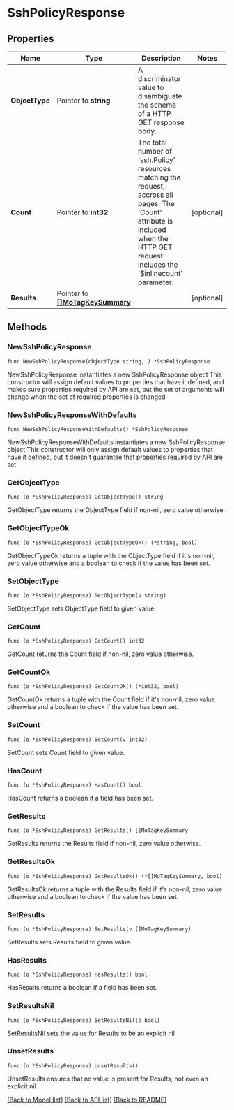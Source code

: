 # SshPolicyResponse

## Properties

Name | Type | Description | Notes
------------ | ------------- | ------------- | -------------
**ObjectType** | Pointer to **string** | A discriminator value to disambiguate the schema of a HTTP GET response body. | 
**Count** | Pointer to **int32** | The total number of &#39;ssh.Policy&#39; resources matching the request, accross all pages. The &#39;Count&#39; attribute is included when the HTTP GET request includes the &#39;$inlinecount&#39; parameter. | [optional] 
**Results** | Pointer to [**[]MoTagKeySummary**](MoTagKeySummary.md) |  | [optional] 

## Methods

### NewSshPolicyResponse

`func NewSshPolicyResponse(objectType string, ) *SshPolicyResponse`

NewSshPolicyResponse instantiates a new SshPolicyResponse object
This constructor will assign default values to properties that have it defined,
and makes sure properties required by API are set, but the set of arguments
will change when the set of required properties is changed

### NewSshPolicyResponseWithDefaults

`func NewSshPolicyResponseWithDefaults() *SshPolicyResponse`

NewSshPolicyResponseWithDefaults instantiates a new SshPolicyResponse object
This constructor will only assign default values to properties that have it defined,
but it doesn't guarantee that properties required by API are set

### GetObjectType

`func (o *SshPolicyResponse) GetObjectType() string`

GetObjectType returns the ObjectType field if non-nil, zero value otherwise.

### GetObjectTypeOk

`func (o *SshPolicyResponse) GetObjectTypeOk() (*string, bool)`

GetObjectTypeOk returns a tuple with the ObjectType field if it's non-nil, zero value otherwise
and a boolean to check if the value has been set.

### SetObjectType

`func (o *SshPolicyResponse) SetObjectType(v string)`

SetObjectType sets ObjectType field to given value.


### GetCount

`func (o *SshPolicyResponse) GetCount() int32`

GetCount returns the Count field if non-nil, zero value otherwise.

### GetCountOk

`func (o *SshPolicyResponse) GetCountOk() (*int32, bool)`

GetCountOk returns a tuple with the Count field if it's non-nil, zero value otherwise
and a boolean to check if the value has been set.

### SetCount

`func (o *SshPolicyResponse) SetCount(v int32)`

SetCount sets Count field to given value.

### HasCount

`func (o *SshPolicyResponse) HasCount() bool`

HasCount returns a boolean if a field has been set.

### GetResults

`func (o *SshPolicyResponse) GetResults() []MoTagKeySummary`

GetResults returns the Results field if non-nil, zero value otherwise.

### GetResultsOk

`func (o *SshPolicyResponse) GetResultsOk() (*[]MoTagKeySummary, bool)`

GetResultsOk returns a tuple with the Results field if it's non-nil, zero value otherwise
and a boolean to check if the value has been set.

### SetResults

`func (o *SshPolicyResponse) SetResults(v []MoTagKeySummary)`

SetResults sets Results field to given value.

### HasResults

`func (o *SshPolicyResponse) HasResults() bool`

HasResults returns a boolean if a field has been set.

### SetResultsNil

`func (o *SshPolicyResponse) SetResultsNil(b bool)`

 SetResultsNil sets the value for Results to be an explicit nil

### UnsetResults
`func (o *SshPolicyResponse) UnsetResults()`

UnsetResults ensures that no value is present for Results, not even an explicit nil

[[Back to Model list]](../README.md#documentation-for-models) [[Back to API list]](../README.md#documentation-for-api-endpoints) [[Back to README]](../README.md)


